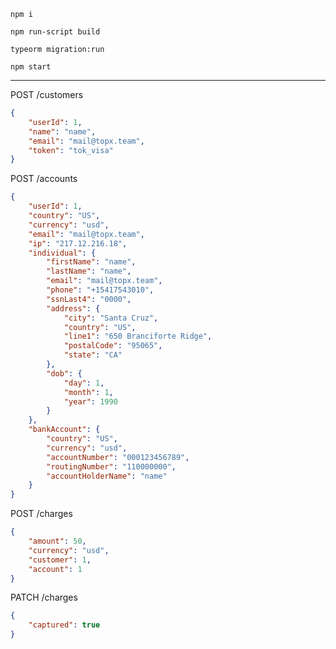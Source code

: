 `npm i`

`npm run-script build`

`typeorm migration:run`

`npm start`


___

POST /customers

```json
{
	"userId": 1,
	"name": "name",
	"email": "mail@topx.team",
	"token": "tok_visa" 
}
```


POST /accounts

```json
{
    "userId": 1,
    "country": "US",
    "currency": "usd",
    "email": "mail@topx.team",
    "ip": "217.12.216.18",
    "individual": {
        "firstName": "name",
        "lastName": "name",
        "email": "mail@topx.team",
        "phone": "+15417543010",
        "ssnLast4": "0000",
        "address": {
            "city": "Santa Cruz",
            "country": "US",
            "line1": "650 Branciforte Ridge",
            "postalCode": "95065",
            "state": "CA"
        },
        "dob": {
            "day": 1,
            "month": 1,
            "year": 1990
        }
    },
    "bankAccount": {
        "country": "US",
        "currency": "usd",
        "accountNumber": "000123456789",
        "routingNumber": "110000000",
        "accountHolderName": "name"
    }
}
```



POST /charges

```json
{
    "amount": 50,
    "currency": "usd",
    "customer": 1,
    "account": 1
}
```



PATCH /charges

```json
{
    "captured": true
}
```